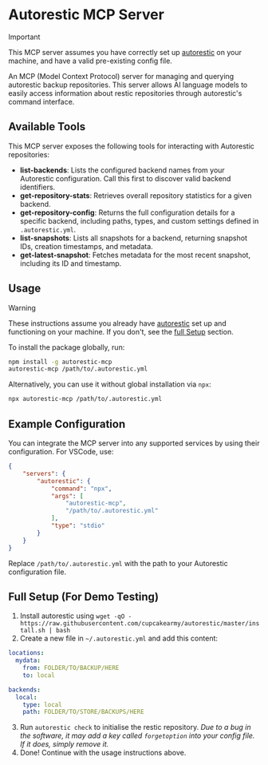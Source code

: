 # Autorestic MCP Server

> [!IMPORTANT]
> This MCP server assumes you have correctly set up [autorestic](https://autorestic.vercel.app/) on your machine, and have a valid pre-existing config file.

An MCP (Model Context Protocol) server for managing and querying autorestic backup repositories. This server allows AI language models to easily access information about restic repositories through autorestic's command interface.

## Available Tools

This MCP server exposes the following tools for interacting with Autorestic repositories:

- **list-backends**: Lists the configured backend names from your Autorestic configuration. Call this first to discover valid backend identifiers.
- **get-repository-stats**: Retrieves overall repository statistics for a given backend.
- **get-repository-config**: Returns the full configuration details for a specific backend, including paths, types, and custom settings defined in `.autorestic.yml`.
- **list-snapshots**: Lists all snapshots for a backend, returning snapshot IDs, creation timestamps, and metadata.
- **get-latest-snapshot**: Fetches metadata for the most recent snapshot, including its ID and timestamp.

## Usage
> [!WARNING]
> These instructions assume you already have [autorestic](https://autorestic.vercel.app/) set up and functioning on your machine. If you don't, see the [full Setup](#full-setup) section.

To install the package globally, run:

```bash
npm install -g autorestic-mcp
autorestic-mcp /path/to/.autorestic.yml

```

Alternatively, you can use it without global installation via `npx`:

```bash
npx autorestic-mcp /path/to/.autorestic.yml
```

## Example Configuration

You can integrate the MCP server into any supported services by using their configuration. For VSCode, use:

```json
{
	"servers": {
		"autorestic": {
			"command": "npx",
			"args": [
				"autorestic-mcp",
				"/path/to/.autorestic.yml"
			],
			"type": "stdio"
		}
	}
}
```

Replace `/path/to/.autorestic.yml` with the path to your Autorestic configuration file.

## Full Setup (For Demo Testing)
1. Install autorestic using `wget -qO - https://raw.githubusercontent.com/cupcakearmy/autorestic/master/install.sh | bash`
2. Create a new file in `~/.autorestic.yml` and add this content:
```yaml
locations:
  mydata:
    from: FOLDER/TO/BACKUP/HERE
    to: local

backends:
  local:
    type: local
    path: FOLDER/TO/STORE/BACKUPS/HERE
```
3. Run `autorestic check` to initialise the restic repository. *Due to a bug in the software, it may add a key called `forgetoption` into your config file. If it does, simply remove it.*
4. Done! Continue with the usage instructions above.